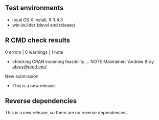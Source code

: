 ## Test environments
* local OS X install, R 3.4.3
* win-builder (devel and release)

## R CMD check results

0 errors | 0 warnings | 1 note

* checking CRAN incoming feasibility ... NOTE
Maintainer: ‘Andrew Bray <abray@reed.edu>’

New submission

* This is a new release.

## Reverse dependencies

This is a new release, so there are no reverse dependencies.

